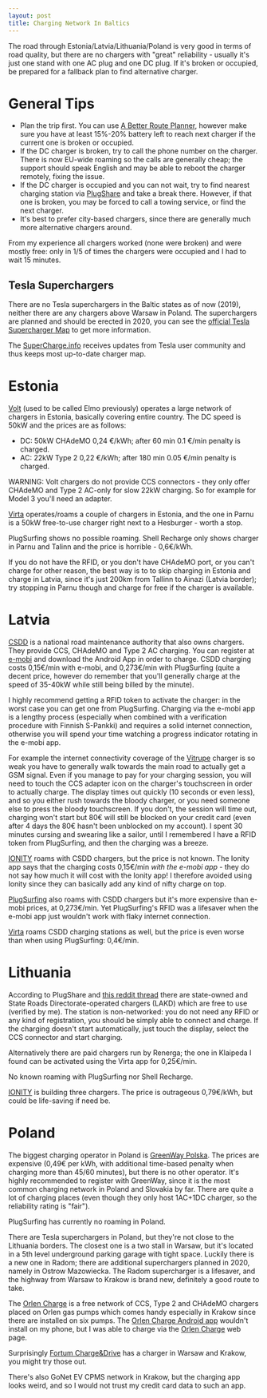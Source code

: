 ```yaml
---
layout: post
title: Charging Network In Baltics
---
```


The road through Estonia/Latvia/Lithuania/Poland is very good in terms of road quality,
but there are no chargers with "great" reliability - usually it's just one stand
with one AC plug and one DC plug. If it's broken or occupied, be prepared for a fallback
plan to find alternative charger. 

# General Tips

* Plan the trip first. You can use [A Better Route Planner](abetterrouteplanner.com/), however
  make sure you have at least 15%-20% battery left to reach next charger if the current one
  is broken or occupied.
* If the DC charger is broken, try to call the phone number on the charger. There is
  now EU-wide roaming so the calls are generally cheap; the support should speak English
  and may be able to reboot the charger remotely, fixing the issue.
* If the DC charger is occupied and you can not wait, try to find nearest
  charging station via [PlugShare](https://www.plugshare.com/)
  and take a break there. However, if that one is broken, you may be
  forced to call a towing service, or find the next charger.
* It's best to prefer city-based chargers, since there are generally much more
  alternative chargers around.
  
From my experience all chargers worked (none were broken) and were mostly free:
only in 1/5 of times the chargers were occupied and I had to wait 15 minutes.

## Tesla Superchargers

There are no Tesla superchargers in the Baltic states as of now (2019), neither there are any chargers
above Warsaw in Poland. The superchargers are planned and should be erected in 2020,
you can see the [official Tesla Supercharger Map](https://www.tesla.com/supercharger) to get more information.

The [SuperCharge.info](https://supercharge.info/map) receives updates from Tesla
user community and thus keeps most up-to-date charger map.

# Estonia

[Volt](https://enefitvolt.com/en/elektriauto-laadimine) (used to be called Elmo previously)
operates a large network of chargers
in Estonia, basically covering entire country. The DC speed is 50kW and the prices are as follows:

* DC: 50kW CHAdeMO 0,24 €/kWh; after 60 min 0.1 €/min penalty is charged.
* AC: 22kW Type 2 0,22 €/kWh; after 180 min 0.05 €/min penalty is charged.

WARNING: Volt chargers do not provide CCS connectors - they only offer
CHAdeMO and Type 2 AC-only for slow 22kW charging.
So for example for Model 3 you'll need an adapter.

[Virta](https://virta.webapp.virtaglobal.com/) operates/roams a couple of chargers in Estonia,
and the one in Parnu is a 50kW free-to-use charger right next to a Hesburger -
worth a stop.

PlugSurfing shows no possible roaming. Shell Recharge only shows charger in Parnu and
Talinn and the price is horrible - 0,6€/kWh.

If you do not have the RFID, or you don't have CHAdeMO port, or you can't charge for other reason,
the best way is to
to skip charging in Estonia and charge in Latvia, since it's just 200km from Tallinn
to Ainazi (Latvia border); try stopping in Parnu though and charge for free
if the charger is available.

# Latvia

[CSDD](https://www.csdd.lv/en/) is a national road maintenance authority that
also owns chargers. They provide CCS, CHAdeMO and Type 2 AC charging.
You can register at [e-mobi](https://portal.e-mobi.lv/lv/sakumlapa/) and download
the Android App in order to charge.
CSDD charging costs 0,15€/min with e-mobi, and 0,273€/min with PlugSurfing
(quite a decent price, however do remember that you'll generally charge at the speed of
35-40kW while still being billed by the minute).

I highly recommend getting a RFID token to activate the charger: in the worst
case you can get one from PlugSurfing. Charging via the e-mobi app is a lengthy
process (especially when combined with a verification procedure with Finnish S-Pankki)
and requires a solid internet connection, otherwise you will spend your time watching
a progress indicator rotating in the e-mobi app.

For example the internet connectivity
coverage of the [Vitrupe](https://www.plugshare.com/location/156536) charger is so weak
you have to generally walk towards the main road to actually get a GSM signal.
Even if you manage to pay for your charging session, you will need to
touch the CCS adapter icon on the charger's touchscreen in order to actually charge.
The display times out quickly (10 seconds or even less),
and so you either rush towards the bloody charger, or you need someone else
to press the bloody touchscreen. If you don't, the session will time out, charging
won't start but 80€ will still be blocked on your credit card (even after 4 days
the 80€ hasn't been unblocked on my account). I spent 30 minutes
cursing and swearing like a sailor, until I remembered I have a RFID token from PlugSurfing,
and then the charging was a breeze. 

[IONITY](https://ionity.eu) roams with CSDD chargers, but the price is not known.
The Ionity app says that the charging costs 0,15€/min *with the e-mobi
app* - they do not say how much it will cost with the Ionity app!
I therefore avoided using Ionity since they can basically add any kind of nifty charge on
top.

[PlugSurfing](https://www.plugsurfing.com/map) also roams with CSDD chargers but
it's more expensive than e-mobi prices, at 0,273€/min. Yet PlugSurfing's RFID was a lifesaver
when the e-mobi app just wouldn't work with flaky internet connection.

[Virta](https://virta.webapp.virtaglobal.com/) roams CSDD charging stations as well,
but the price is even worse than when using PlugSurfing: 0,4€/min.

# Lithuania

According to PlugShare and [this reddit thread](https://www.reddit.com/r/lithuania/comments/bqwn5f/electric_vehicle_charging/)
there are state-owned and State Roads Directorate-operated chargers (LAKD) which are free to use (verified by me).
The station is non-networked: you do not need any RFID or any kind of registration,
you should be simply able to connect and charge. If the charging doesn't start automatically,
just touch the display, select the CCS connector and start charging.

Alternatively there are paid chargers run by Renerga; the one in Klaipeda I found
can be activated using the Virta app for 0,25€/min.

No known roaming with PlugSurfing nor Shell Recharge.

[IONITY](https://ionity.eu) is building three chargers. The price is outrageous 0,79€/kWh,
but could be life-saving if need be.

# Poland

The biggest charging operator in Poland is [GreenWay Polska](https://greenwaypolska.pl/en/).
The prices are expensive (0,49€ per kWh, with additional time-based penalty when charging more
than 45/60 minutes), but there is no other operator. It's highly recommended
to register with GreenWay, since it is the most common charging network in Poland
and Slovakia by far.
There are quite a lot of charging
places (even though they only host 1AC+1DC charger, so the reliability rating is "fair").

PlugSurfing has currently no roaming in Poland.

There are Tesla superchargers in Poland, but they're not close to the Lithuania
borders. The closest one is a two stall in Warsaw, but it's located in a 5th level
underground parking garage with tight space. Luckily there is a new one in Radom;
there are additional superchargers planned in 2020, namely in Ostrow Mazowiecka.
The Radom supercharger is a lifesaver, and the highway from Warsaw to
Krakow is brand new, definitely a good route to take.

The [Orlen Charge](https://orlencharge.orlen.pl/#/portal/locations) is a free network
of CCS, Type 2 and CHAdeMO chargers placed on Orlen gas pumps which comes handy
especially in Krakow since there are installed on six pumps. The
[Orlen Charge Android app](https://play.google.com/store/apps/details?id=pl.orlen.charge)
wouldn't install on my phone, but I was able to charge via the
[Orlen Charge](https://orlencharge.orlen.pl/#/portal/locations) web page.

Surprisingly [Fortum Charge&Drive](https://map.chargedrive.com/en/) has a charger
in Warsaw and Krakow, you might try those out.

There's also GoNet EV CPMS network in Krakow, but the charging app looks weird,
and so I would not trust my credit card data to such an app.
